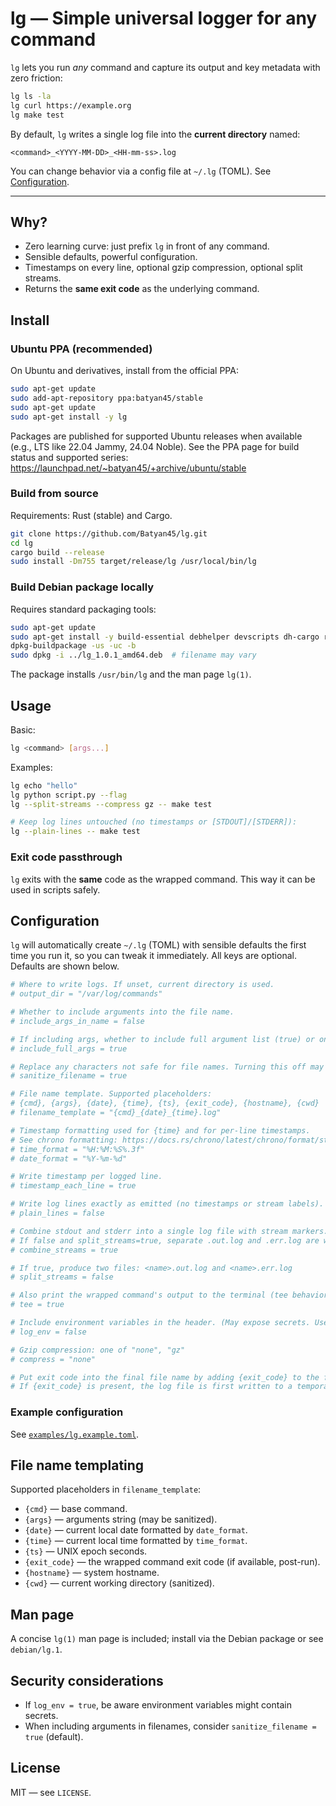 # lg — Simple universal logger for any command

`lg` lets you run *any* command and capture its output and key metadata with zero friction:

```bash
lg ls -la
lg curl https://example.org
lg make test
```

By default, `lg` writes a single log file into the **current directory** named:
```
<command>_<YYYY-MM-DD>_<HH-mm-ss>.log
```

You can change behavior via a config file at `~/.lg` (TOML). See [Configuration](#configuration).

---

## Why?
- Zero learning curve: just prefix `lg` in front of any command.
- Sensible defaults, powerful configuration.
- Timestamps on every line, optional gzip compression, optional split streams.
- Returns the **same exit code** as the underlying command.

## Install

### Ubuntu PPA (recommended)
On Ubuntu and derivatives, install from the official PPA:

```bash
sudo apt-get update
sudo add-apt-repository ppa:batyan45/stable
sudo apt-get update
sudo apt-get install -y lg
```

Packages are published for supported Ubuntu releases when available
(e.g., LTS like 22.04 Jammy, 24.04 Noble). See the PPA page for build
status and supported series:
https://launchpad.net/~batyan45/+archive/ubuntu/stable

### Build from source
Requirements: Rust (stable) and Cargo.

```bash
git clone https://github.com/Batyan45/lg.git
cd lg
cargo build --release
sudo install -Dm755 target/release/lg /usr/local/bin/lg
```

### Build Debian package locally
Requires standard packaging tools:

```bash
sudo apt-get update
sudo apt-get install -y build-essential debhelper devscripts dh-cargo rustc cargo
dpkg-buildpackage -us -uc -b
sudo dpkg -i ../lg_1.0.1_amd64.deb  # filename may vary
```

The package installs `/usr/bin/lg` and the man page `lg(1)`.

## Usage

Basic:
```bash
lg <command> [args...]
```

Examples:
```bash
lg echo "hello"
lg python script.py --flag
lg --split-streams --compress gz -- make test

# Keep log lines untouched (no timestamps or [STDOUT]/[STDERR]):
lg --plain-lines -- make test
```

### Exit code passthrough
`lg` exits with the **same** code as the wrapped command. This way it can be used in scripts safely.

## Configuration

`lg` will automatically create `~/.lg` (TOML) with sensible defaults the first time you run it, so you can tweak it immediately. All keys are optional. Defaults are shown below.

```toml
# Where to write logs. If unset, current directory is used.
# output_dir = "/var/log/commands"

# Whether to include arguments into the file name.
# include_args_in_name = false

# If including args, whether to include full argument list (true) or only non-flag positional args (false).
# include_full_args = true

# Replace any characters not safe for file names. Turning this off may cause errors on some filesystems.
# sanitize_filename = true

# File name template. Supported placeholders:
# {cmd}, {args}, {date}, {time}, {ts}, {exit_code}, {hostname}, {cwd}
# filename_template = "{cmd}_{date}_{time}.log"

# Timestamp formatting used for {time} and for per-line timestamps.
# See chrono formatting: https://docs.rs/chrono/latest/chrono/format/strftime/index.html
# time_format = "%H:%M:%S%.3f"
# date_format = "%Y-%m-%d"

# Write timestamp per logged line.
# timestamp_each_line = true

# Write log lines exactly as emitted (no timestamps or stream labels).
# plain_lines = false

# Combine stdout and stderr into a single log file with stream markers.
# If false and split_streams=true, separate .out.log and .err.log are written.
# combine_streams = true

# If true, produce two files: <name>.out.log and <name>.err.log
# split_streams = false

# Also print the wrapped command's output to the terminal (tee behavior).
# tee = true

# Include environment variables in the header. (May expose secrets. Use with care)
# log_env = false

# Gzip compression: one of "none", "gz"
# compress = "none"

# Put exit code into the final file name by adding {exit_code} to the filename_template.
# If {exit_code} is present, the log file is first written to a temporary path and renamed on completion.
```

### Example configuration
See [`examples/lg.example.toml`](examples/lg.example.toml).

## File name templating

Supported placeholders in `filename_template`:

- `{cmd}` — base command.
- `{args}` — arguments string (may be sanitized).
- `{date}` — current local date formatted by `date_format`.
- `{time}` — current local time formatted by `time_format`.
- `{ts}` — UNIX epoch seconds.
- `{exit_code}` — the wrapped command exit code (if available, post-run).
- `{hostname}` — system hostname.
- `{cwd}` — current working directory (sanitized).

## Man page
A concise `lg(1)` man page is included; install via the Debian package or see `debian/lg.1`.

## Security considerations
- If `log_env = true`, be aware environment variables might contain secrets.
- When including arguments in filenames, consider `sanitize_filename = true` (default).

## License
MIT — see `LICENSE`.
